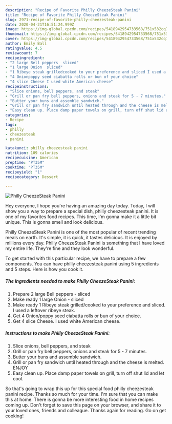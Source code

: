```yaml
---
description: "Recipe of Favorite Philly CheezeSteak Panini"
title: "Recipe of Favorite Philly CheezeSteak Panini"
slug: 2971-recipe-of-favorite-philly-cheezesteak-panini
date: 2020-04-21T16:51:24.999Z
image: https://img-global.cpcdn.com/recipes/5418942954733568/751x532cq70/philly-cheezesteak-panini-recipe-main-photo.jpg
thumbnail: https://img-global.cpcdn.com/recipes/5418942954733568/751x532cq70/philly-cheezesteak-panini-recipe-main-photo.jpg
cover: https://img-global.cpcdn.com/recipes/5418942954733568/751x532cq70/philly-cheezesteak-panini-recipe-main-photo.jpg
author: Emily Ball
ratingvalue: 4.5
reviewcount: 7
recipeingredient:
- "2 large Bell peppers  sliced"
- "1 large Onion  sliced"
- "1 Ribeye steak grilledcooked to your preference and sliced I used a leftover ribeye steak"
- "4 Onionpoppy seed ciabatta rolls or bun of your choice"
- "4 slice Cheese I used white American cheese"
recipeinstructions:
- "Slice onions, bell peppers, and steak"
- "Grill or pan fry bell peppers, onions and steak for 5 - 7 minutes."
- "Butter your buns and assemble sandwich."
- "Grill or pan fry sandwich until heated through and the cheese is melted.  ENJOY"
- "Easy clean up. Place damp paper towels on grill, turn off shut lid and let cool."
categories:
- Recipe
tags:
- philly
- cheezesteak
- panini

katakunci: philly cheezesteak panini 
nutrition: 109 calories
recipecuisine: American
preptime: "PT35M"
cooktime: "PT35M"
recipeyield: "1"
recipecategory: Dessert

---
```



![Philly CheezeSteak Panini](https://img-global.cpcdn.com/recipes/5418942954733568/751x532cq70/philly-cheezesteak-panini-recipe-main-photo.jpg)

Hey everyone, I hope you're having an amazing day today. Today, I will show you a way to prepare a special dish, philly cheezesteak panini. It is one of my favorites food recipes. This time, I'm gonna make it a little bit unique. This is gonna smell and look delicious.



Philly CheezeSteak Panini is one of the most popular of recent trending meals on earth. It's simple, it is quick, it tastes delicious. It is enjoyed by millions every day. Philly CheezeSteak Panini is something that I have loved my entire life. They're fine and they look wonderful.


To get started with this particular recipe, we have to prepare a few components. You can have philly cheezesteak panini using 5 ingredients and 5 steps. Here is how you cook it.

<!--inarticleads1-->

##### The ingredients needed to make Philly CheezeSteak Panini:

1. Prepare 2 large Bell peppers - sliced
1. Make ready 1 large Onion - sliced
1. Make ready 1 Ribeye steak grilled/cooked to your preference and sliced. I used a leftover ribeye steak.
1. Get 4 Onion/poppy seed ciabatta rolls or bun of your choice.
1. Get 4 slice Cheese. I used white American cheese.




<!--inarticleads2-->

##### Instructions to make Philly CheezeSteak Panini:

1. Slice onions, bell peppers, and steak
1. Grill or pan fry bell peppers, onions and steak for 5 - 7 minutes.
1. Butter your buns and assemble sandwich.
1. Grill or pan fry sandwich until heated through and the cheese is melted.  ENJOY
1. Easy clean up. Place damp paper towels on grill, turn off shut lid and let cool.




So that's going to wrap this up for this special food philly cheezesteak panini recipe. Thanks so much for your time. I'm sure that you can make this at home. There is gonna be more interesting food in home recipes coming up. Don't forget to save this page on your browser, and share it to your loved ones, friends and colleague. Thanks again for reading. Go on get cooking!
